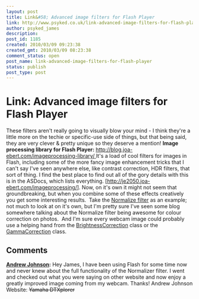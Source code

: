 ```yaml
---
layout: post
title: Link&#58; Advanced image filters for Flash Player
link: http://www.psyked.co.uk/link-advanced-image-filters-for-flash-player/
author: psyked_james
description: 
post_id: 1185
created: 2010/03/09 09:23:38
created_gmt: 2010/03/09 08:23:38
comment_status: open
post_name: link-advanced-image-filters-for-flash-player
status: publish
post_type: post
---
```


# Link: Advanced image filters for Flash Player

These filters aren't really going to visually blow your mind - I think they're a little more on the techie or specific-use side of things, but that being said, they are very clever & pretty unique so they deserve a mention! **Image processing library for Flash Player:** [http://blog.joa-ebert.com/imageprocessing-library/ ](http://blog.joa-ebert.com/imageprocessing-library/)It's a load of cool filters for images in Flash, including some of the more fancy image enhancement tricks that I can't say I've seen anywhere else, like contrast correction, HDR filters, that sort of thing. I find the best place to find out all of the gory details with this is in the ASDocs, which lists everything. [<http://je2050.joa-ebert.com/imageprocessing/>]. Now, on it's own it might not seem that groundbreaking, but when you combine some of these effects creatively you get some interesting results.  Take the [Normalize filter](http://je2050.joa-ebert.com/imageprocessing/de/popforge/imageprocessing/filters/color/Normalize.html) as an example; not much to look at on it's own, but I'm pretty sure I've seen some blog somewhere talking about the Normalize filter being awesome for colour correction on photos.  And I'm sure every webcam image could probably use a helping hand from the [BrightnessCorrection](http://je2050.joa-ebert.com/imageprocessing/de/popforge/imageprocessing/filters/color/BrightnessCorrection.html) class or the [GammaCorrection](http://je2050.joa-ebert.com/imageprocessing/de/popforge/imageprocessing/filters/color/GammaCorrection.html) class.

## Comments

**[Andrew Johnson](#835 "2011-04-05 15:06:13"):** Hey James, I have been using Flash for some time now and never knew about the full functionality of the Normalizer filter. I went and checked out what you were saying on other website and now enjoy a greatly improved image coming from my webcam. Thanks! Andrew Johnson Website: <del>Yamaha DTXplorer</del>

